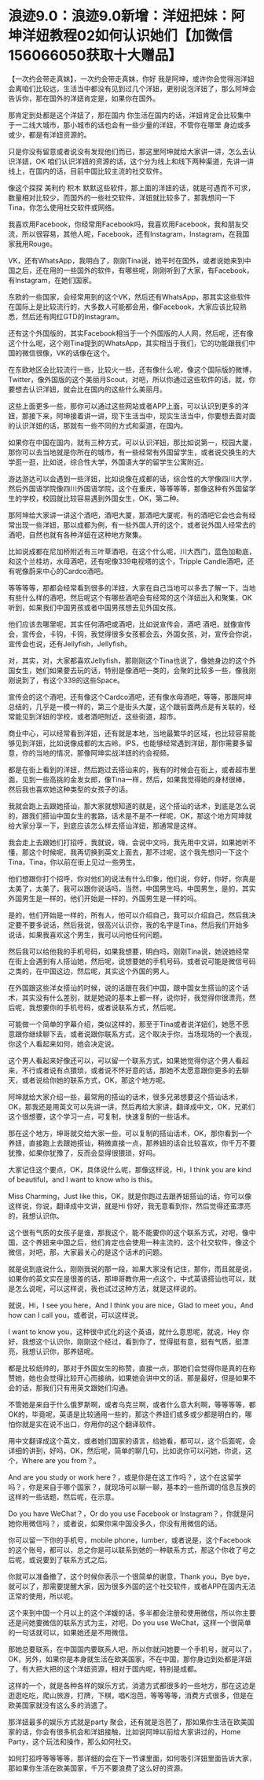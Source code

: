 # 浪迹9.0：浪迹9.0新增：洋妞把妹：阿坤洋妞教程02如何认识她们【加微信156066050获取十大赠品】

【一次约会带走真妹】，一次约会带走真妹，你好 我是阿坤，或许你会觉得泡洋妞会离咱们比较远，生活当中都没有见到过几个洋妞，更别说泡洋妞了，那么阿坤会告诉你，那在国外的洋妞肯定是，如果你在国外。

那肯定到处都是这个洋妞了，那在国内 你生活在国内的话，洋妞肯定会比较集中于一二线大城市，那小城市的话也会有一些少量的洋妞，不管你在哪里 身边或多或少，都是有洋妞资源的。

只是你没有留意或者说没有发现他们而已，那这里阿坤就给大家讲一讲，怎么去认识洋妞，OK 咱们认识洋妞的资源的话，这个分为线上和线下两种渠道，先讲一讲线上，在国内的话，目前中国比较主流的社交软件。

像这个探探 美利约 积木 默默这些软件，那上面的洋妞的话，就是可遇而不可求，数量相对比较少，而国外的一些社交软件，洋妞就比较多了，那我想问一下Tina，你怎么使用社交软件或网络。

我喜欢用Facebook，你经常用Facebook吗，我喜欢用Facebook，我和朋友交流，所以很容易，其他人呢，Facebook，还有Instagram，Instagram，在我国家我用Rouge。

VK，还有WhatsApp，我明白了，刚刚Tina说，她平时在国外，或者说她来到中国之后，还在用的一些国外的软件，有哪些呢，刚刚听到了大家，有Facebook，有Instagram，在她们国家。

东欧的一些国家，会经常用到的这个VK，然后还有WhatsApp，那其实这些软件在国际上是比较流行的，大多数人可能都会用，像Facebook，大家应该比较熟悉，然后还有网红GTD的Instagram。

还有这个外国版的，其实Facebook相当于一个外国版的人人网，然后呢，还有像这个什么呢，这个刚Tina提到的WhatsApp，其实相当于我们，它的功能跟我们中国的微信很像，VK的话像在这个。

在东欧地区会比较流行一些，比较火一些，还有像什么呢，像这个国际版的微博，Twitter，像外国版的这个美丽月Scout，对吧，所以你通过这些软件的话，就，你要想去认识洋妞，就会比在国内的这些什么美丽月。

这些上面更多一些，那你可以通过这些网站或者APP上面，可以认识到更多的洋妞，那接下来，阿坤接着讲一讲，现下生活当中，现实生活当中，你要想去面对面的认识洋妞的话，那就有一些不同的方式和渠道，在国内。

如果你在中国在国内，就有三种方式，可以认识洋妞，那比如说第一，校园大厦，那你可以去当地就是你所在的城市，有一些经常有外国留学生，或者说交换生的大学逛一逛，比如说，综合性大学，外国语大学的留学生公寓附近。

游达游达可以会遇到一些洋妞，比如说像在成都的话，综合性的大学像四川大学，然后外国语学院像四川外国语学院，这个在重庆，等等等等，那像这种有外国留学生的学校，校园就比较容易遇到外国女生，OK，第二种。

那阿坤给大家讲一讲这个酒吧，酒吧大厦，那酒吧大厦呢，有的酒吧它会也会有经常出现一些洋妞，那以成都为例，有一些外国人开的这个，或者说外国人经常去的酒吧，自然也就有各种洋妞在这种地方聚集。

比如说成都在尼加桥附近有三叶草酒吧，在这个什么呢，川大西门，蓝色加勒底，和这个兰桂坊，水母酒吧，还有呢像339电视塔的这个，Tripple Candle酒吧，还有呢像蔚来中心的Cardco酒吧。

等等等等，那都会经常看到很多的洋妞，大家在自己当地可以多去了解一下，当地有些什么样的酒吧，然后呢这个有哪些酒吧会有经常的这个洋妞出入和聚集，OK 听到，如果我们中国男孩或者中国男孩想去见外国女孩。

他们应该去哪里呢，其实任何酒吧或酒吧，比如说宣传会，酒吧 酒吧，就像宣传会，宣传会，卡钩，卡钩，我觉得很多女孩都会去，外国女孩，对，宣传会你说，宣传会也说，还有Jellyfish，Jellyfish。

对，其实，对，大家都喜欢Jellyfish，那刚刚这个Tina也说了，像她身边的这个外国女生，她们如果要去玩的话，特别是像酒吧一类的，会聚的比较多一些，像我刚刚说到了，有这个339的这些Space。

宣传会的这个酒吧，还有像这个Cardco酒吧，还有像水母酒吧，等等，那跟阿坤总结的，几乎是一模一样的，第三个是街头大厦，这个跟前面两点是有关联的，经常能见到洋妞的学校，或者酒吧附近，这些街道，超市。

商业中心，可以经常看到洋妞，还有就是本地，当地最繁华的区域，也比较容易能够见到洋妞，比如说像成都的太古岭，IPS，也能够经常遇到洋妞，那你需要多留意，你的当地的情况，那像阿坤实战洋妞的约会视频。

都是在街上看到的洋妞，然后跑过去搭讪来的，我有的时候会在街上，或者超市里面，见到一些高挑的金发女郎，像Tina一样，然后，如果我觉得她的身材很棒，然后我也喜欢她这种类型的女孩子的话。

我就会跑上去跟她搭讪，那大家就想知道的就是，这个搭讪的话术，到底是怎么说的，跟我们搭讪中国女生的套路，话术是不是不一样呢，OK，那这个地方阿坤就给大家分享一下，到底应该怎么样去搭讪洋妞，那通常是这样。

我会走上去跟她们打招呼，我就说，嗨，会说中文吗，我先用中文讲，如果她听不懂，那这个时候呢，我再切换到英文上面去，那不过呢，这个我先想问一下这个Tina，Tina，你以前在街上见过一些男生。

他们想跟你打个招呼，你对他们的说法有什么印象，他们说，你好，你好，你真是太美了，太美了，我可以跟你说话吗，当然，中国男生吗，中国男生，是的，其实外国男生是一样的，他们开始是一样的，外国男生是一样的吗。

是的，他们开始是一样的，所有人，他可以介绍自己，我可以介绍自己，然后我决定要不要多说话，然后我说，很高兴认识你，我的名字是Tina，然后我们开始多说话，如果我喜欢这个男生，我可以问他任何问题。

然后我可以给他我的手机号码，如果我想要，明白吗，刚刚Tina说，她说她经常在街上会遇到有人搭讪她，然后呢，说想要她的手机号码，或者说可能是微信号码之类的，在中国这边，然后呢，其实这个外国的男人。

在外国跟这些洋女搭讪的时候，说的话跟在我们中国，跟中国女生搭讪的这个话术，其实没有什么差别，就是她说的基本上都一样，说你好，我觉得你很漂亮，然后呢，我想要你的手机号码，或者说联系方式，然后呢。

可能做一个简单的字幕介绍，类似这样的，那至于Tina或者说洋妞们，她愿不愿意跟你继续聊下去，或者说跟你联系方式，这个取决于你，当场现场的一个表现，你这个人看起来如何，她会决定说。

这个男人看起来好像还可以，可以留一个联系方式，如果她觉得你这个男人看起来，不行或者说有点猥琐，或者说不怀好意的话，那她不太愿意跟你更多的去聊天，或者说给你她的联系方式，OK，那这个地方呢。

阿坤就给大家介绍一些，最常用的搭讪的话术，很多兄弟想要这个搭讪话术，OK，那我还是用英文可以先讲一讲，然后再给大家讲，翻译成中文，OK，兄弟们这个很想要，这个学习一点，可复制，快速复制的一些话术。

那在这个地方，坤哥就交给大家一些，可以复制的搭讪话术，OK，那你看到一个养妞，直接跑上去跟她搭讪，稍微直接一点，那养妞的话会比较喜欢，你千万不要犹豫，如果你犹豫了，反而会显得很猥琐，好吗。

大家记住这个要点，OK，具体说什么呢，那像这样说，Hi，I think you are kind of beautiful，and I want to know who is this。

Miss Charming，Just like this，OK，就是你跑过去跟养妞搭讪的话，你可以像这样说，你说，翻译成中文讲，就是Hi 你好，我无意看到你，然后觉得还蛮漂亮的，我想认识你。

这个很有气质的女孩子是谁，那我这个，能不能要你的这个联系方式，对吧，像中国，这个养妞来中国之后，他们肯定也会使用一种主流的，这个社交软件，像这个微信，对吧，那，大家最关心的是这个话术的问题。

就是说到底说什么，刚刚我说的那一段，如果大家没有记住，那你，而且就是说，如果你的英文实在是很差的话，那坤哥教你用一点这个，中式英语搭讪也可以，就是怎么说呢，可以这样说，我也试过这种方法，就是这样说的。

就说，Hi，I see you here，And I think you are nice，Glad to meet you，And how can I call you，或者说，可以这样说。

I want to know you，这种很中式化的这个英语，就什么意思呢，就说，Hey 你好，我想这个认识你，刚刚这个经过，看到你了，觉得挺有意，挺有气质，挺漂亮，我想认识你，那养妞呢。

都是比较纸帅的，那对于外国女生的称赞，直接一点，那她们会觉得你是真的在称赞她，她也会觉得比较开心而接纳，如果她会讲中文的话，那是最好，但是如果不会的话，那我们只有用英文跟她们沟通。

不管她是来自于什么俄罗斯啊，或者乌克兰啊，或者什么意大利啊，等等等等，都OK的，毕竟呢，英语是比较通用一些的，那这个养妞们或多或少都是明白的，哪怕你就是实在说不出口，你用你的这个翻译软件。

用中文翻译成这个英文，或者她们国家的语言，给她看，都可以，这个后面呢，会详细的讲到，好吗，OK，然后呢，简单的聊几句，比如说你可以问她，你说，这个，Where are you from？。

And are you study or work here？，或是你是在这工作吗？，这个在这留学吗？，你是来自于哪个国家？，就现场可以聊一聊，基本的一些所谓的信息互换的这样的一些话题，然后呢，在示意。

Do you have WeChat？，Or do you use Facebook or Instagram？，你就是问她你用微信吗？，或者说，如果你来中国没多久，你没有用微信的话。

你可以留一下你的手机号，mobile phone，lumber，或者说是，这个Facebook的这个账号，都可以，总之你是可以联系到她的一种联系方式，那这个你收了号之后呢，或说要到了联系方式之后。

你就可以准备撤了，这个时候你表示一个很简单的谢意，Thank you，Bye bye，就可以了，那需要提醒大家，因为很多外国的这个社交软件，或者APP在国内无法正常的使用，所以呢。

这个来到中国一个月以上的这个洋媛的话，多半都会注册和使用微信，所以你主要还是问她要微信的联系方式为主，对吧，Do you use WeChat，这样一个很简单的一句话就可以，如果她还是不用微信。

那她总要联系，在中国国内要联系人吧，所以你就问她要一个手机号，就可以了，OK，另外，如果你是本身就生活在欧美国家，不在中国，那你身边到处都是洋妞了，有大把大把的这个洋妞资源，相对于国内呢，特别是成都。

这样的一个，就是各种各样的娱乐方式，消遣方式都很多的一些地方，那在这边是逛逛吃吃，爬山旅游，打牌，下棋，唱K泡芭，等等等等，消费方式很多，但是在欧美国家就没有这么多的消遣了。

那洋妞最多的娱乐方式就是party 聚会，还有就是泡芭了，那如果你生活在欧美国家的话，你会有很多机会和洋妞接触，比如说阿坤以前给大家讲过的，Home Party，这个玩法和操作，那么如何社交。

如何打招呼等等等等，那详细的会在下一节课里面，如何吸引洋妞里面告诉大家，那如果你生活在欧美国家，千万不要浪费了这么好的资源。